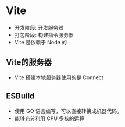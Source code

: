 <!--
 * @Author: xujie 1607526161@qq.com
 * @Date: 2022-12-25 18:51:07
 * @LastEditors: x09898 coder_xujie@163.com
 * @FilePath: \HTML-CSS-Javascript-\Vue框架\Vue 脚手架\Vite\Vite.md
 * @Description: 
-->
# Vite

* 开发阶段: 开发服务器
* 打包阶段: 构建指令服务器
* Vite 是依赖于 Node 的

## Vite的服务器

* Vite 搭建本地服务器使用的是 Connect

## ESBuild

* 使用 GO 语言编写，可以直接转换成机器代码。
* 能够充分利用 CPU 多核的运算
